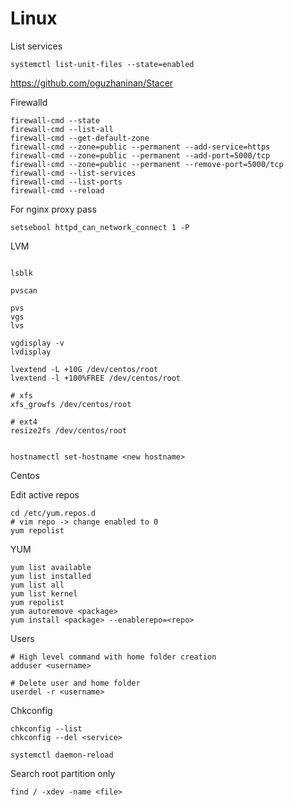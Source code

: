 # Linux

List services

```
systemctl list-unit-files --state=enabled
```

https://github.com/oguzhaninan/Stacer


Firewalld

```
firewall-cmd --state
firewall-cmd --list-all
firewall-cmd --get-default-zone
firewall-cmd --zone=public --permanent --add-service=https
firewall-cmd --zone=public --permanent --add-port=5000/tcp
firewall-cmd --zone=public --permanent --remove-port=5000/tcp
firewall-cmd --list-services
firewall-cmd --list-ports
firewall-cmd --reload
```

For nginx proxy pass
```
setsebool httpd_can_network_connect 1 -P
```

LVM

```

lsblk

pvscan

pvs
vgs
lvs

vgdisplay -v
lvdisplay

lvextend -L +10G /dev/centos/root
lvextend -l +100%FREE /dev/centos/root

# xfs
xfs_growfs /dev/centos/root

# ext4
resize2fs /dev/centos/root


```








```
hostnamectl set-hostname <new hostname>
```


Centos

Edit active repos
```
cd /etc/yum.repos.d
# vim repo -> change enabled to 0
yum repolist
```

YUM
```
yum list available
yum list installed
yum list all
yum list kernel
yum repolist
yum autoremove <package>
yum install <package> --enablerepo=<repo>
```


Users
```
# High level command with home folder creation
adduser <username>

# Delete user and home folder
userdel -r <username>
```

Chkconfig
```
chkconfig --list
chkconfig --del <service>
```

```
systemctl daemon-reload
```


Search root partition only
```
find / -xdev -name <file>
```

